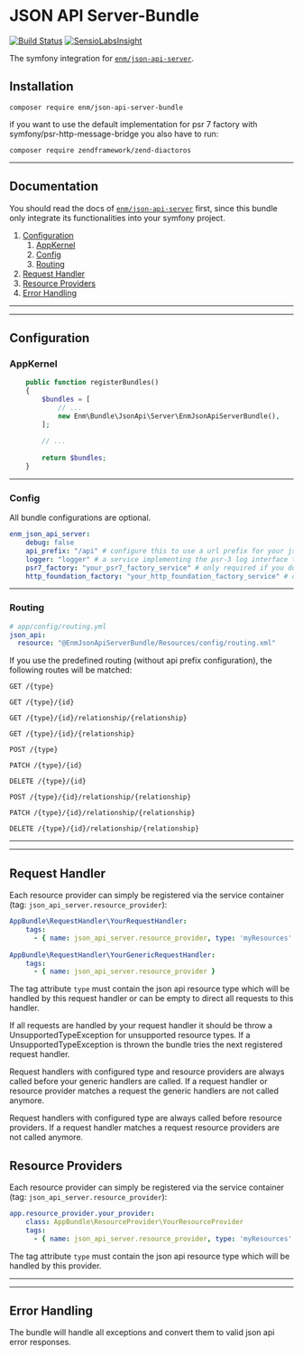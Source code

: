 JSON API Server-Bundle
======================
[![Build Status](https://travis-ci.org/eosnewmedia/JSON-API-Server-Bundle.svg?branch=master)](https://travis-ci.org/eosnewmedia/JSON-API-Server-Bundle)
[![SensioLabsInsight](https://insight.sensiolabs.com/projects/56e6d8ea-6f12-45e6-8c2c-c8a75c8a65c7/mini.png)](https://insight.sensiolabs.com/projects/56e6d8ea-6f12-45e6-8c2c-c8a75c8a65c7)

The symfony integration for [`enm/json-api-server`](https://eosnewmedia.github.io/JSON-API-Server/).

## Installation

    composer require enm/json-api-server-bundle

if you want to use the default implementation for psr 7 factory with symfony/psr-http-message-bridge you also have to run:

    composer require zendframework/zend-diactoros

*****

## Documentation
You should read the docs of [`enm/json-api-server`](https://eosnewmedia.github.io/JSON-API-Server/) first,
since this bundle only integrate its functionalities into your symfony project.

1. [Configuration](#configuration)
    1. [AppKernel](#appkernel)
    1. [Config](#config)
    1. [Routing](#routing)
1. [Request Handler](#request-handler)
1. [Resource Providers](#resource-providers)
1. [Error Handling](#error-handling)

*****
*****

## Configuration

### AppKernel

```php
    public function registerBundles()
    {
        $bundles = [
            // ...
            new Enm\Bundle\JsonApi\Server\EnmJsonApiServerBundle(),
        ];
        
        // ...
        
        return $bundles;
    }
```

*****

### Config
All bundle configurations are optional.

```yaml
enm_json_api_server:
    debug: false
    api_prefix: "/api" # configure this to use a url prefix for your json api routes: e.g. /api/{type}
    logger: "logger" # a service implementing the psr-3 log interface to log exceptions and debug messages
    psr7_factory: "your_psr7_factory_service" # only required if you do not want to use "zend-diactoros" for symfony request/response converting
    http_foundation_factory: "your_http_foundation_factory_service" # only required if you do not want to use the default implementation shipped with "symfony/psr-http-message-bridge"
```

*****

### Routing

```yaml
# app/config/routing.yml
json_api:
  resource: "@EnmJsonApiServerBundle/Resources/config/routing.xml"
```

If you use the predefined routing (without api prefix configuration), the following routes will be matched:

    GET /{type}
    
    GET /{type}/{id}
    
    GET /{type}/{id}/relationship/{relationship}
    
    GET /{type}/{id}/{relationship}
    
    POST /{type}
    
    PATCH /{type}/{id}
    
    DELETE /{type}/{id}
    
    POST /{type}/{id}/relationship/{relationship}
    
    PATCH /{type}/{id}/relationship/{relationship}
    
    DELETE /{type}/{id}/relationship/{relationship}

*****
*****

## Request Handler
Each resource provider can simply be registered via the service container (tag: `json_api_server.resource_provider`):

```yml
AppBundle\RequestHandler\YourRequestHandler:
    tags:
      - { name: json_api_server.resource_provider, type: 'myResources' }
      
AppBundle\RequestHandler\YourGenericRequestHandler:
    tags:
      - { name: json_api_server.resource_provider }
```

The tag attribute `type` must contain the json api resource type which will be handled by this request handler or can 
be empty to direct all requests to this handler.

If all requests are handled by your request handler it should be throw a UnsupportedTypeException for unsupported 
resource types. If a UnsupportedTypeException is thrown the bundle tries the next registered request handler.

Request handlers with configured type and resource providers are always called before your generic handlers are called.
If a request handler or resource provider matches a request the generic handlers are not called anymore.

Request handlers with configured type are always called before resource providers.
If a request handler matches a request resource providers are not called anymore.

## Resource Providers
Each resource provider can simply be registered via the service container (tag: `json_api_server.resource_provider`):

```yml
app.resource_provider.your_provider:
    class: AppBundle\ResourceProvider\YourResourceProvider
    tags:
      - { name: json_api_server.resource_provider, type: 'myResources' }
```

The tag attribute `type` must contain the json api resource type which will be handled by this provider.

*****
*****

## Error Handling
The bundle will handle all exceptions and convert them to valid json api error responses.
